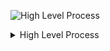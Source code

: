 ![High Level Process](svg/high-level-process.svg)
<details>
  <summary>High Level Process</summary>

```mermaid
---
title: High-Level Process (JDF)
---

flowchart LR
    A(Milestone\nJDF/ToIP stage:\nPre-Draft)
    B(Milestone\nJDF/ToIP stage:\nDraft)
    C(Milestone\nJDF/ToIP stage:\nWorking Group Approved)
    D(Milestone\nJDF/ToIP stage:\nToIP Approved)

    A --> B --> C --> D

    style A fill:#BECF56,stroke:#333,color:#000,stroke-width:4px
    style B fill:#BECF56,stroke:#333,color:#000,stroke-width:4px
    style C fill:#BECF56,stroke:#333,color:#000,stroke-width:4px
    style D fill:#BECF56,stroke:#333,color:#000,stroke-width:4px
```
</details>